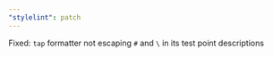 ```yaml
---
"stylelint": patch
---
```


Fixed: `tap` formatter not escaping `#` and `\` in its test point descriptions
